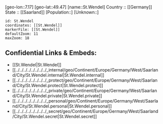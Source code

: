 ﻿---
location: [49.47,7.17] 
mapzoom: [7,12] 
mapmarker: city 
type: City
tags:
- geo/City


SpocWebEntityId: 34498
isDeleted: false
confidential: public

---
[geo-lon::7.17] 
[geo-lat::49.47] 
[name::St.Wendel] 
Country :: [[Germany]]  
State :: [[Saarland]] 
[Population::] 
[Unknown::] 


```leaflet
id: St.Wendel
coordinates: [[St.Wendel]] 
markerFile: [[St.Wendel]] 
defaultZoom: 11 
maxZoom: 18
```


## Confidential Links & Embeds: 
- [[St.Wendel|St.Wendel]]  
- [[../../../../../../../../_internal/geo/Continent/Europe/Germany/West/Saarland/City/St.Wendel.internal|St.Wendel.internal]] 
- [[../../../../../../../../_protect/geo/Continent/Europe/Germany/West/Saarland/City/St.Wendel.protect|St.Wendel.protect]] 
- [[../../../../../../../../_private/geo/Continent/Europe/Germany/West/Saarland/City/St.Wendel.private|St.Wendel.private]] 
- [[../../../../../../../../_personal/geo/Continent/Europe/Germany/West/Saarland/City/St.Wendel.personal|St.Wendel.personal]] 
- [[../../../../../../../../_secret/geo/Continent/Europe/Germany/West/Saarland/City/St.Wendel.secret|St.Wendel.secret]] 
